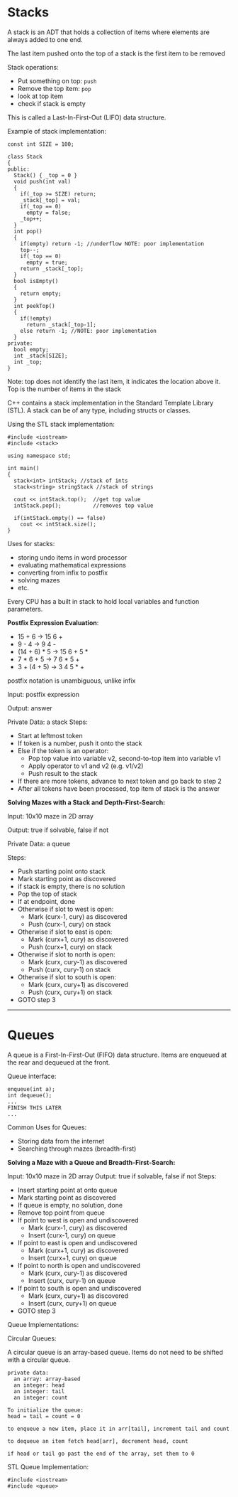 # Stacks

A stack is an ADT that holds a collection of items where elements are always
added to one end.

The last item pushed onto the top of a stack is the first item to be removed

Stack operations:
- Put something on top: ```push```
- Remove the top item: ```pop```
- look at top item
- check if stack is empty

This is called a Last-In-First-Out (LIFO) data structure.

Example of stack implementation:
```
const int SIZE = 100;

class Stack
{
public:
  Stack() { _top = 0 }
  void push(int val)
  {
    if(_top >= SIZE) return;
    _stack[_top] = val;
    if(_top == 0)
      empty = false;
    _top++;
  }
  int pop()
  {
    if(empty) return -1; //underflow NOTE: poor implementation
    top--;
    if(_top == 0)
      empty = true;
    return _stack[_top];
  }
  bool isEmpty()
  {
    return empty;
  }
  int peekTop()
  {
    if(!empty)
      return _stack[_top-1];
    else return -1; //NOTE: poor implementation
  }
private:
  bool empty;
  int _stack[SIZE];
  int _top;
}
```
Note: top does not identify the last item, it indicates the location above it.
Top is the number of items in the stack

C++ contains a stack implementation in the Standard Template Library (STL).
A stack can be of any type, including structs or classes.

Using the STL stack implementation:
```
#include <iostream>
#include <stack>

using namespace std;

int main()
{
  stack<int> intStack; //stack of ints
  stack<string> stringStack //stack of strings

  cout << intStack.top();  //get top value
  intStack.pop();          //removes top value

  if(intStack.empty() == false)
    cout << intStack.size();
}
```

Uses for stacks:
- storing undo items in word processor
- evaluating mathematical expressions
- converting from infix to postfix
- solving mazes
- etc.

Every CPU has a built in stack to hold local variables and function parameters.

**Postfix Expression Evaluation**:
- 15 + 6 -> 15 6 +
- 9 - 4  ->  9 4 -
- (14 + 6) * 5 -> 15 6 + 5 *
- 7 * 6 + 5 -> 7 6 * 5 +
- 3 + (4 + 5) -> 3 4 5 * +

postfix notation is unambiguous, unlike infix

Input: postfix expression

Output: answer

Private Data: a stack
Steps:
- Start at leftmost token
- If token is a number, push it onto the stack
- Else if the token is an operator:
  - Pop top value into variable v2, second-to-top item into variable v1
  - Apply operator to v1 and v2 (e.g. v1/v2)
  - Push result to the stack
- If there are more tokens, advance to next token and go back to step 2
- After all tokens have been processed, top item of stack is the answer

**Solving Mazes with a Stack and Depth-First-Search:**

Input: 10x10 maze in 2D array

Output: true if solvable, false if not

Private Data: a queue

Steps:
- Push starting point onto stack
- Mark starting point as discovered
- if stack is empty, there is no solution
- Pop the top of stack
- If at endpoint, done
- Otherwise if slot to west is open:
  - Mark (curx-1, cury) as discovered
  - Push (curx-1, cury) on stack
- Otherwise if slot to east is open:
  - Mark (curx+1, cury) as discovered
  - Push (curx+1, cury) on stack
- Otherwise if slot to north is open:
  - Mark (curx, cury-1) as discovered
  - Push (curx, cury-1) on stack
- Otherwise if slot to south is open:
  - Mark (curx, cury+1) as discovered
  - Push (curx, cury+1) on stack
- GOTO step 3

---

# Queues

A queue is a First-In-First-Out (FIFO) data structure. Items are enqueued at the
rear and dequeued at the front.

Queue interface:
```
enqueue(int a);
int dequeue();
...
FINISH THIS LATER
...
```

Common Uses for Queues:
  - Storing data from the internet
  - Searching through mazes (breadth-first)

**Solving a Maze with a Queue and Breadth-First-Search:**

Input: 10x10 maze in 2D array
Output: true if solvable, false if not
Steps:
- Insert starting point at onto queue
- Mark starting point as discovered
- If queue is empty, no solution, done
- Remove top point from queue
- If point to west is open and undiscovered
  - Mark (curx-1, cury) as discovered
  - Insert (curx-1, cury) on queue
- If point to east is open and undiscovered
  - Mark (curx+1, cury) as discovered
  - Insert (curx+1, cury) on queue
- If point to north is open and undiscovered
  - Mark (curx, cury-1) as discovered
  - Insert (curx, cury-1) on queue
- If point to south is open and undiscovered
  - Mark (curx, cury+1) as discovered
  - Insert (curx, cury+1) on queue
- GOTO step 3

Queue Implementations:

Circular Queues:

A circular queue is an array-based queue. Items do not need to be shifted with
a circular queue.

```
private data:
  an array: array-based
  an integer: head
  an integer: tail
  an integer: count

To initialize the queue:
head = tail = count = 0

to enqueue a new item, place it in arr[tail], increment tail and count

to dequeue an item fetch head[arr], decrement head, count

if head or tail go past the end of the array, set them to 0
```

STL Queue Implementation:
```
#include <iostream>
#include <queue>
```
